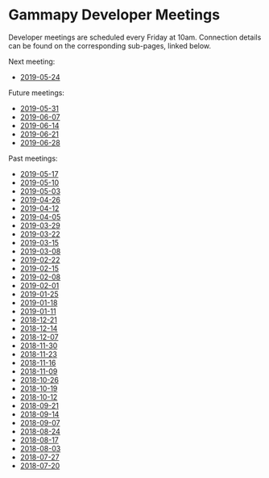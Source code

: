 # Gammapy Developer Meetings

Developer meetings are scheduled every Friday at 10am. Connection
details can be found on the corresponding sub-pages, linked below.

Next meeting:
* [2019-05-24](2019/2019-05-24/README.md)

Future meetings:
* [2019-05-31](2019/2019-05-31/README.md)
* [2019-06-07](2019/2019-06-07/README.md)
* [2019-06-14](2019/2019-06-14/README.md)
* [2019-06-21](2019/2019-06-21/README.md)
* [2019-06-28](2019/2019-06-28/README.md)

Past meetings:
* [2019-05-17](2019/2019-05-17/README.md)
* [2019-05-10](2019/2019-05-10/README.md)
* [2019-05-03](2019/2019-05-03/README.md)
* [2019-04-26](2019/2019-05-26/README.md)
* [2019-04-12](2019/2019-04-12/README.md)
* [2019-04-05](2019/2019-04-05/README.md)
* [2019-03-29](2019/2019-03-29/README.md)
* [2019-03-22](2019/2019-03-22/README.md)
* [2019-03-15](2019/2019-03-15/README.md)
* [2019-03-08](2019/2019-03-08/README.md)
* [2019-02-22](2019/2019-02-22/README.md)
* [2019-02-15](2019/2019-02-15/README.md)
* [2019-02-08](2019/2019-02-08/README.md)
* [2019-02-01](2019/2019-02-01/README.md)
* [2019-01-25](2019/2019-01-25/README.md)
* [2019-01-18](2019/2019-01-18/README.md)
* [2019-01-11](2019/2019-01-11/README.md)
* [2018-12-21](2018/2018-12-21/README.md)
* [2018-12-14](2018/2018-12-14/README.md)
* [2018-12-07](2018/2018-12-07/README.md)
* [2018-11-30](2018/2018-11-30/README.md)
* [2018-11-23](2018/2018-11-23/README.md)
* [2018-11-16](2018/2018-11-16/README.md)
* [2018-11-09](2018/2018-11-09/README.md)
* [2018-10-26](2018/2018-10-26/README.md)
* [2018-10-19](2018/2018-10-19/README.md)
* [2018-10-12](2018/2018-10-12/README.md)
* [2018-09-21](2018/2018-09-21/README.md)
* [2018-09-14](2018/2018-09-14/README.md)
* [2018-09-07](2018/2018-09-07/README.md)
* [2018-08-24](2018/2018-08-24/README.md)
* [2018-08-17](2018/2018-08-17/README.md)
* [2018-08-03](2018/2018-08-03/README.md)
* [2018-07-27](2018/2018-07-27/README.md)
* [2018-07-20](2018/2018-07-20/README.md)
